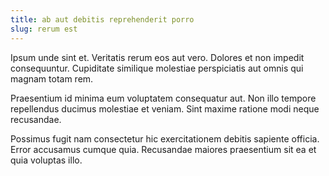 ```yaml
---
title: ab aut debitis reprehenderit porro
slug: rerum est
---
```


Ipsum unde sint et. Veritatis rerum eos aut vero. Dolores et non impedit consequuntur. Cupiditate similique molestiae perspiciatis aut omnis qui magnam totam rem.

Praesentium id minima eum voluptatem consequatur aut. Non illo tempore repellendus ducimus molestiae et veniam. Sint maxime ratione modi neque recusandae.

Possimus fugit nam consectetur hic exercitationem debitis sapiente officia. Error accusamus cumque quia. Recusandae maiores praesentium sit ea et quia voluptas illo.

